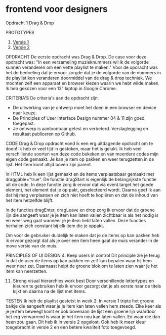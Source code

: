# frontend voor designers

Opdracht 1      Drag & Drop

PROTOTYPES
1. [Versie 1](https://esmeebarten.github.io/frontendvoordesigners/opdracht1/v1/)
2. [Versie 2](https://esmeebarten.github.io/frontendvoordesigners/opdracht1/v2/)

OPDRACHT
De eerste opdracht was Drag & Drop.
De case voor deze opdracht was: "In een verzameling muzieknummers wil ik de volgorde kunnen veranderen om een vette playlist te maken."
Voor de opdracht was het de bedoeling dat je ervoor zorgde dat je de volgorde van de nummers in de playlist kon veranderen doormiddel van de drag & drop techniek.
We mochten zelf een apparaat en browser kiezen waarin we hebt wilde maken. Ik heb gekozen voor een 13" laptop in Google Chrome.


CRITERIA'S
De criteria's aan de opdracht zijn:
- De uitwerking van je ontwerp moet het doen in een browser en device naar keuze.
- De Principles of User Interface Design nummer 04 & 11 zijn goed toegepast.
- Je ontwerp is aantoonbaar getest en verbeterd. Verslaglegging en resultaat publiceren op Github.


CODE
Drag & Drop opdracht vond ik een erg uitdagende opdracht om te doen! Ik heb er veel tijd in gestoken, maar het is gelukt.
Ik heb veel verschillende soorten van deze code bekeken en van meerdere codes mijn eigen code gemaakt.
Je kan je item op pakken en weer terugzetten in de lijst. Het item komt altijd boven zijn parent.

In HTML heb ik een lijst gemaakt en de items verplaatsbaar gemaakt met draggable="true".
De functie dragStart is eigenlijk de belangrijkste functie uit de code.
In deze functie zorg ik ervoor dat via event.target het goede element, het element dat je op pakt, geselecteerd wordt.
Daarna geef ik aan dat hij mag verplaatsen en zich niet hoeft te kopiëren en dat de inhoud van het item hetzelfde blijft.

In de functies dragEnter, dragLeave en drop zorg ik ervoor dat de groene lijn die aangeeft waar je je item kan laten vallen
zichtbaar is als het nodig is en weer weg gaat wanneer je je item hebt laten vallen.
Deze functies herhalen zich constant bij elk item die je oppakt.

Om voor de gebruiker duidelijk te maken dat je de items op kan pakken heb ik ervoor gezorgt dat als je over een item heen gaat de muis verander in de move versie van de muis.


PRINCIPLES OF  UI DESIGN
4. Keep users in control
Dit principle zie je terug in dat de user de items op kan pakken en zelf kan bepalen waar hij hem weer neer zet.
Daarnaast helpt de groene blok om te laten zien waar je het item kan neerzetten.

11. Strong visual hierarchies work best
Door verschillende lettertypes en kleuren te gebruiken heb ik ervoor gezorgt dat je als eerste naar de titels kijkt en daarna na de lijst met items.

TESTEN
Ik heb de playlist gestetst in week 2.
In versie 1 tripte het groene balkje die aangeeft waar je je item kan laten vallen hem steeds.
Elke keer als je je item beweegt komt er ook bovenaan de lijst een groene lijn waardoor het erg verwarrend is waar je het item nou kan laten vallen.
En waar die dan heen zou gaan.
Dit heb ik in versie 2 opgelost. Ook heb ik meer kleur toegebracht in versie 2 en een betere kwaliteit foto toegevoegd.
